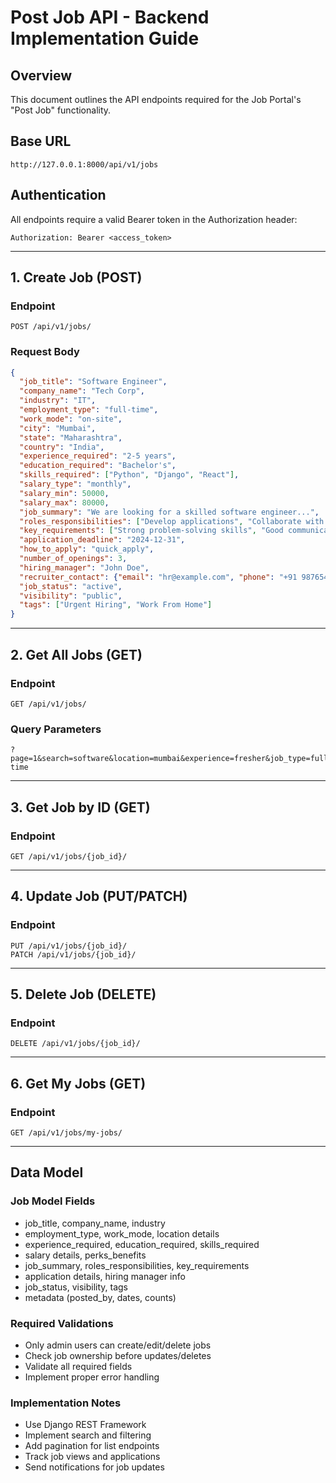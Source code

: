 # Post Job API - Backend Implementation Guide

## Overview
This document outlines the API endpoints required for the Job Portal's "Post Job" functionality.

## Base URL
```
http://127.0.0.1:8000/api/v1/jobs
```

## Authentication
All endpoints require a valid Bearer token in the Authorization header:
```
Authorization: Bearer <access_token>
```

---

## 1. Create Job (POST)

### Endpoint
```
POST /api/v1/jobs/
```

### Request Body
```json
{
  "job_title": "Software Engineer",
  "company_name": "Tech Corp",
  "industry": "IT",
  "employment_type": "full-time",
  "work_mode": "on-site",
  "city": "Mumbai",
  "state": "Maharashtra",
  "country": "India",
  "experience_required": "2-5 years",
  "education_required": "Bachelor's",
  "skills_required": ["Python", "Django", "React"],
  "salary_type": "monthly",
  "salary_min": 50000,
  "salary_max": 80000,
  "job_summary": "We are looking for a skilled software engineer...",
  "roles_responsibilities": ["Develop applications", "Collaborate with teams"],
  "key_requirements": ["Strong problem-solving skills", "Good communication"],
  "application_deadline": "2024-12-31",
  "how_to_apply": "quick_apply",
  "number_of_openings": 3,
  "hiring_manager": "John Doe",
  "recruiter_contact": {"email": "hr@example.com", "phone": "+91 9876543210"},
  "job_status": "active",
  "visibility": "public",
  "tags": ["Urgent Hiring", "Work From Home"]
}
```

---

## 2. Get All Jobs (GET)

### Endpoint
```
GET /api/v1/jobs/
```

### Query Parameters
```
?page=1&search=software&location=mumbai&experience=fresher&job_type=full-time
```

---

## 3. Get Job by ID (GET)

### Endpoint
```
GET /api/v1/jobs/{job_id}/
```

---

## 4. Update Job (PUT/PATCH)

### Endpoint
```
PUT /api/v1/jobs/{job_id}/
PATCH /api/v1/jobs/{job_id}/
```

---

## 5. Delete Job (DELETE)

### Endpoint
```
DELETE /api/v1/jobs/{job_id}/
```

---

## 6. Get My Jobs (GET)

### Endpoint
```
GET /api/v1/jobs/my-jobs/
```

---

## Data Model

### Job Model Fields
- job_title, company_name, industry
- employment_type, work_mode, location details
- experience_required, education_required, skills_required
- salary details, perks_benefits
- job_summary, roles_responsibilities, key_requirements
- application details, hiring manager info
- job_status, visibility, tags
- metadata (posted_by, dates, counts)

### Required Validations
- Only admin users can create/edit/delete jobs
- Check job ownership before updates/deletes
- Validate all required fields
- Implement proper error handling

### Implementation Notes
- Use Django REST Framework
- Implement search and filtering
- Add pagination for list endpoints
- Track job views and applications
- Send notifications for job updates
